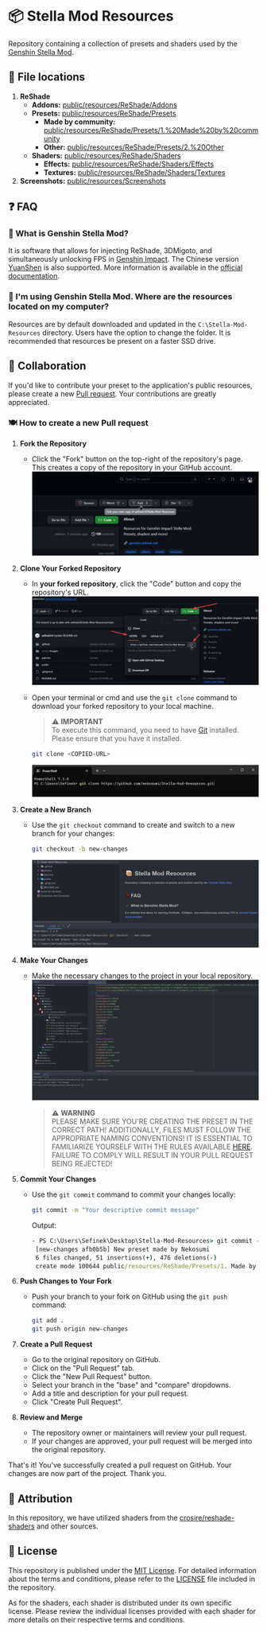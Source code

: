 # 📦 Stella Mod Resources
Repository containing a collection of presets and shaders used by the [Genshin Stella Mod](https://sefinek.net/genshin-stella-mod/repositories).


## 🔎 File locations
1. **ReShade**
   - **Addons:** [public/resources/ReShade/Addons](/public/resources/ReShade/Addons)
   - **Presets:** [public/resources/ReShade/Presets](/public/resources/ReShade/Presets)
      - **Made by community:** [public/resources/ReShade/Presets/1.%20Made%20by%20community](/public/resources/ReShade/Presets/1.%20Made%20by%20community)
      - **Other:** [public/resources/ReShade/Presets/2.%20Other](/public/resources/ReShade/Presets/2.%20Other)
   - **Shaders:** [public/resources/ReShade/Shaders](/public/resources/ReShade/Shaders)
      - **Effects:** [public/resources/ReShade/Shaders/Effects](/public/resources/ReShade/Shaders/Effects)
      - **Textures:** [public/resources/ReShade/Shaders/Textures](/public/resources/ReShade/Shaders/Textures)
2. **Screenshots:** [public/resources/Screenshots](/public/resources/Screenshots)


## ❓ FAQ

### 💫 What is Genshin Stella Mod?
It is software that allows for injecting ReShade, 3DMigoto, and simultaneously unlocking FPS in [Genshin Impact](https://genshin.hoyoverse.com).
The Chinese version [YuanShen](https://www.yuanshen.com) is also supported.
More information is available in the [official documentation](https://sefinek.net/genshin-stella-mod/docs?page=introduction).

### 📂 I'm using Genshin Stella Mod. Where are the resources located on my computer?
Resources are by default downloaded and updated in the `C:\Stella-Mod-Resources` directory. Users have the option to change the folder. It is recommended that resources be present on a faster SSD drive.


## 👥 Collaboration
If you'd like to contribute your preset to the application's public resources, please create a new [Pull request](https://github.com/sefinek/Stella-Mod-Resources/pulls).
Your contributions are greatly appreciated.

### 🍽️ How to create a new Pull request

1. **Fork the Repository**
   - Click the "Fork" button on the top-right of the repository's page. This creates a copy of the repository in your GitHub account.
     ![Fork](assets/images/1.1-fork.png)

2. **Clone Your Forked Repository**
   - In **your forked repository**, click the "Code" button and copy the repository's URL.
     ![Copy HTTPS url](assets/images/2.1-copy-url.png)

   - Open your terminal or cmd and use the `git clone` command to download your forked repository to your local machine.
     > ⚠️ **IMPORTANT**  
     > To execute this command, you need to have [Git](https://git-scm.com/downloads) installed. Please ensure that you have it installed.

     ```bash
     git clone <COPIED-URL>
     ```
     ![Clone forked repository](assets/images/2.2-clone.png)

3. **Create a New Branch**
   - Use the `git checkout` command to create and switch to a new branch for your changes:
       ```bash
       git checkout -b new-changes
       ```
     ![Run git checkout](assets/images/3.1-checkout.png)

4. **Make Your Changes**
   - Make the necessary changes to the project in your local repository.
     ![Make your changes](assets/images/4.1-make-changes.png)

     > ⚠️ **WARNING**  
     > PLEASE MAKE SURE YOU'RE CREATING THE PRESET IN THE CORRECT PATH!
     > ADDITIONALLY, FILES MUST FOLLOW THE APPROPRIATE NAMING CONVENTIONS!
     > IT IS ESSENTIAL TO FAMILIARIZE YOURSELF WITH THE RULES AVAILABLE [HERE](https://github.com/sefinek/Stella-Mod-Resources/tree/main/public/resources/ReShade/Presets/1.%20Made%20by%20community).  
     > FAILURE TO COMPLY WILL RESULT IN YOUR PULL REQUEST BEING REJECTED!

5. **Commit Your Changes**
   - Use the `git commit` command to commit your changes locally:
       ```bash
       git commit -m "Your descriptive commit message"
       ```
     Output:
       ```cmd
       - PS C:\Users\Sefinek\Desktop\Stella-Mod-Resources> git commit -m "New preset made by Nekosumi"
        [new-changes afb0b5b] New preset made by Nekosumi
        6 files changed, 51 insertions(+), 476 deletions(-)
        create mode 100644 public/resources/ReShade/Presets/1. Made by community/Example preset.ini
       ```

6. **Push Changes to Your Fork**
   - Push your branch to your fork on GitHub using the `git push` command:
       ```bash
       git add .
       git push origin new-changes
       ```

7. **Create a Pull Request**
   - Go to the original repository on GitHub.
   - Click on the "Pull Request" tab.
   - Click the "New Pull Request" button.
   - Select your branch in the "base" and "compare" dropdowns.
   - Add a title and description for your pull request.
   - Click "Create Pull Request".

8. **Review and Merge**
   - The repository owner or maintainers will review your pull request.
   - If your changes are approved, your pull request will be merged into the original repository.

That's it! You've successfully created a pull request on GitHub. Your changes are now part of the project. Thank you.


## 💙 Attribution
In this repository, we have utilized shaders from the [crosire/reshade-shaders](https://github.com/crosire/reshade-shaders/tree/slim) and other sources.


## 📑 License
This repository is published under the [MIT License](LICENSE). For detailed information about the terms and conditions, please refer to the [LICENSE](LICENSE) file included in the repository.

As for the shaders, each shader is distributed under its own specific license. Please review the individual licenses provided with each shader for more details on their respective terms and conditions.